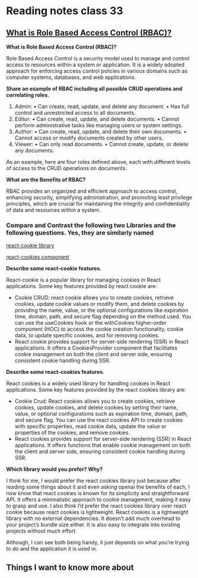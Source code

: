 # Reading notes class 33

## [What is Role Based Access Control (RBAC)?](https://www.digitalguardian.com/blog/what-role-based-access-control-rbac-examples-benefits-and-more)

**What is Role Based Access Control (RBAC)?**

Role Based Access Control is a security model used to manage and control access to resources within a system or application. It is a widely adopted approach for enforcing access control policies in various domains such as computer systems, databases, and web applications.

**Share an example of RBAC including all possible CRUD operations and correlating roles.**

1. Admin:
 • Can create, read, update, and delete any document.
 • Has full control and unrestricted access to all documents.
2. Editor:
 • Can create, read, update, and delete documents.
 • Cannot perform administrative tasks like managing users or system settings.
3. Author:
 • Can create, read, update, and delete their own documents.
 • Cannot access or modify documents created by other users.
4. Viewer:
 • Can only read documents.
 • Cannot create, update, or delete any documents.

As an example, here are four roles defined above, each with different levels of access to the CRUD operations on documents.

**What are the Benefits of RBAC?**

RBAC provides an organized and efficient approach to access control, enhancing security, simplifying administration, and promoting least privilege principles, which are crucial for maintaining the integrity and confidentiality of data and resources within a system.

### Compare and Contrast the following two Libraries and the following questions. Yes, they are similarly named

[react-cookie library](https://www.npmjs.com/package/react-cookie)

[react-cookies component](https://www.npmjs.com/package/react-cookies)

**Describe some react-cookie features.**

React-cookie is a popular library for managing cookies in React applications. Some key features provided by react cookie are:

- Cookie CRUD: react cookie allows you to create cookies, retrieve cookies, update cookie values or modify them, and delete cookies by providing the name, value, or the optional configurations like expiration time, domain, path, and secure flag depending on the method used. You can use the useCookies hook or the withCookies higher-order component (HOC) to access the cookie creation functionality, cookie data, to update specific cookies, and for removing cookies.
- React cookie provides support for server-side rendering (SSR) in React applications. It offers a CookiesProvider component that facilitates cookie management on both the client and server side, ensuring consistent cookie handling during SSR.

**Describe some react-cookies features.**

React cookies is a widely used library for handling cookies in React applications. Some key features provided by the react cookies library are:

- Cookie Crud: React cookies allows you to create cookies, retrieve cookies, update cookies, and delete cookies by setting their name, value, or optional configurations such as expiration time, domain, path, and secure flag. You can use the react cookies API to create cookies with specific properties, read cookie data, update the value or properties of the cookies, and remove cookies.
- React cookies provides support for server-side rendering (SSR) in React applications. It offers functions that enable cookie management on both the client and server side, ensuring consistent cookie handling during SSR.

**Which library would you prefer? Why?**

I think for me, I would prefer the react cookies library just because after reading some things about it and even asking openai the benefits of each, I now know that react cookies is known for its simplicity and straightforward API. It offers a minimalistic approach to cookie management, making it easy to grasp and use. I also think I’d prefer the react cookies library over react cookie because react cookies is lightweight. React cookies is a lightweight library with no external dependencies. It doesn’t add much overhead to your project’s bundle size either. It is also easy to integrate into existing projects without much effort.

Although, I can see both being handy, it just depends on what you’re trying to do and the application it is used in.

## Things I want to know more about

